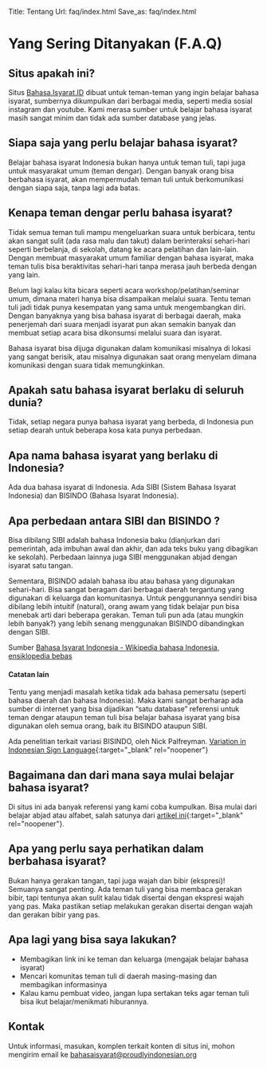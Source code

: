 Title: Tentang
Url: faq/index.html
Save_as: faq/index.html

# Yang Sering Ditanyakan (F.A.Q)

## Situs apakah ini?
Situs [Bahasa.Isyarat.ID](https://bahasa.isyarat.id) dibuat untuk teman-teman yang ingin belajar bahasa isyarat,
sumbernya dikumpulkan dari berbagai media, seperti media sosial instagram dan youtube. Kami merasa sumber untuk belajar 
bahasa isyarat masih sangat minim dan tidak ada sumber database yang jelas.

## Siapa saja yang perlu belajar bahasa isyarat?
Belajar bahasa isyarat Indonesia bukan hanya untuk teman tuli, tapi juga untuk masyarakat umum (teman dengar). Dengan 
banyak orang bisa berbahasa isyarat, akan mempermudah teman tuli untuk berkomunikasi dengan siapa saja, tanpa lagi ada 
batas. 

## Kenapa teman dengar perlu bahasa isyarat?
Tidak semua teman tuli mampu mengeluarkan suara untuk berbicara, tentu akan sangat sulit (ada rasa malu dan takut) 
dalam berinteraksi sehari-hari seperti berbelanja, di sekolah, datang ke acara pelatihan dan lain-lain. Dengan membuat 
masyarakat umum familiar dengan bahasa isyarat, maka teman tulis bisa beraktivitas sehari-hari tanpa merasa jauh 
berbeda dengan yang lain.

Belum lagi kalau kita bicara seperti acara workshop/pelatihan/seminar umum, dimana materi hanya bisa disampaikan 
melalui suara. Tentu teman tuli jadi tidak punya kesempatan yang sama untuk mengembangkan diri. Dengan banyaknya yang 
bisa bahasa isyarat di berbagai daerah, maka penerjemah dari suara menjadi isyarat pun akan semakin banyak dan membuat 
setiap acara bisa dikonsumsi melalui suara dan isyarat.

Bahasa isyarat bisa dijuga digunakan dalam komunikasi misalnya di lokasi yang sangat berisik, atau misalnya digunakan
saat orang menyelam dimana komunikasi dengan suara tidak memungkinkan.

## Apakah satu bahasa isyarat berlaku di seluruh dunia?
Tidak, setiap negara punya bahasa isyarat yang berbeda, di Indonesia pun setiap dearah untuk beberapa kosa kata punya 
perbedaan.

## Apa nama bahasa isyarat yang berlaku di Indonesia?
Ada dua bahasa isyarat di Indonesia. Ada SIBI (Sistem Bahasa Isyarat Indonesia) dan BISINDO (Bahasa Isyarat Indonesia). 

## Apa perbedaan antara SIBI dan BISINDO ?
Bisa dibilang SIBI adalah bahasa Indonesia baku (dianjurkan dari pemerintah, ada imbuhan awal dan akhir, dan ada teks 
buku yang dibagikan ke sekolah). Perbedaan lainnya juga SIBI menggunakan abjad dengan isyarat satu tangan. 

Sementara, BISINDO adalah bahasa ibu atau bahasa yang digunakan sehari-hari. Bisa sangat beragam dari berbagai daerah 
tergantung yang digunakan di keluarga dan komunitasnya. Untuk penggunannya sendiri bisa dibilang lebih intuitif 
(natural), orang awam yang tidak belajar pun bisa menebak arti dari beberapa gerakan. Teman tuli pun ada 
(atau mungkin lebih banyak?) yang lebih senang menggunakan BISINDO dibandingkan dengan SIBI. 

Sumber [Bahasa Isyarat Indonesia - Wikipedia bahasa Indonesia,
ensiklopedia bebas](https://id.wikipedia.org/wiki/Bahasa_Isyarat_Indonesia)


#### Catatan lain
Tentu yang menjadi masalah ketika tidak ada bahasa pemersatu (seperti bahasa daerah dan bahasa Indonesia). Maka kami 
sangat berharap ada sumber di internet yang bisa dijadikan “satu database” referensi untuk teman dengar ataupun 
teman tuli bisa belajar bahasa isyarat yang bisa digunakan oleh semua orang, baik itu BISINDO ataupun SIBI. 

Ada penelitian terkait variasi BISINDO, oleh Nick Palfreyman. [Variation in Indonesian Sign 
Language](https://books.google.co.id/books?id=iS-GDwAAQBAJ){:target="_blank" rel="noopener"}

## Bagaimana dan dari mana saya mulai belajar bahasa isyarat?
Di situs ini ada banyak referensi yang kami coba kumpulkan. Bisa mulai dari belajar abjad atau alfabet, salah satunya 
dari [artikel 
ini](https://bahasa.isyarat.id/contoh-kata-sesuai-alfabet-dalam-bahasa-isyarat-indonesia.html){:target="_blank" rel="noopener"}.

## Apa yang perlu saya perhatikan dalam berbahasa isyarat?
Bukan hanya gerakan tangan, tapi juga wajah dan bibir (ekspresi)! Semuanya sangat penting. Ada teman tuli yang bisa 
membaca gerakan bibir, tapi tentunya akan sulit kalau tidak disertai dengan ekspresi wajah yang pas. Maka pastikan 
setiap melakukan gerakan disertai dengan wajah dan gerakan bibir yang pas.

## Apa lagi yang bisa saya lakukan?
- Membagikan link ini ke teman dan keluarga (mengajak belajar bahasa isyarat)
- Mencari komunitas teman tuli di daerah masing-masing dan membagikan informasinya
- Kalau kamu pembuat video, jangan lupa sertakan teks agar teman tuli bisa ikut belajar/menikmati hiburannya. 


## Kontak
Untuk informasi, masukan, komplen terkait konten di situs ini, mohon mengirim email ke 
[bahasaisyarat@proudlyindonesian.org](mailto:bahasaisyarat@proudlyindonesian.org)
